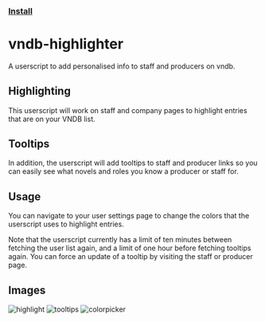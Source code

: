 ### [Install](https://raw.githubusercontent.com/MarvNC/vndb-highlighter/main/vndb-list-highlighter.user.js)

# vndb-highlighter

A userscript to add personalised info to staff and producers on vndb.

## Highlighting

This userscript will work on staff and company pages to highlight entries that are on your VNDB list.

## Tooltips

In addition, the userscript will add tooltips to staff and producer links so you can easily see what novels and roles you know a producer or staff for.

## Usage

You can navigate to your user settings page to change the colors that the userscript uses to highlight entries.

Note that the userscript currently has a limit of ten minutes between fetching the user list again, and a limit of one hour before fetching tooltips again. You can force an update of a tooltip by visiting the staff or producer page.

## Images

![highlight](https://files.catbox.moe/43me1i.png)
![tooltips](https://files.catbox.moe/niw96u.png)
![colorpicker](https://files.catbox.moe/h27u9l.png)
